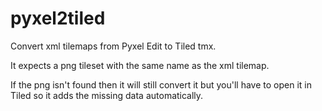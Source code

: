 # pyxel2tiled
Convert xml tilemaps from Pyxel Edit to Tiled tmx.

It expects a png tileset with the same name as the xml tilemap.

If the png isn't found then it will still convert it but you'll have to open it in Tiled so it adds the missing data automatically.
